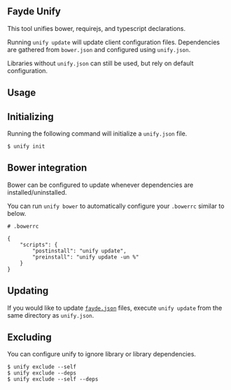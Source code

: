 ## Fayde Unify

This tool unifies bower, requirejs, and typescript declarations.

Running `unify update` will update client configuration files.  Dependencies are gathered from `bower.json` and configured using `unify.json`.

Libraries without `unify.json` can still be used, but rely on default configuration.

## Usage

## Initializing

Running the following command will initialize a `unify.json` file.

```
$ unify init
```

## Bower integration

Bower can be configured to update whenever dependencies are installed/uninstalled.

You can run `unify bower` to automatically configure your `.bowerrc` similar to below.

```
# .bowerrc

{
    "scripts": {
        "postinstall": "unify update",
        "preinstall": "unify update -un %"
    }
}

```

## Updating

If you would like to update [`fayde.json`](https://github.com/bsick7/fayde/wiki/Fayde.json) files, execute `unify update` from the same directory as `unify.json`.

## Excluding

You can configure unify to ignore library or library dependencies.

```
$ unify exclude --self
$ unify exclude --deps
$ unify exclude --self --deps
```
